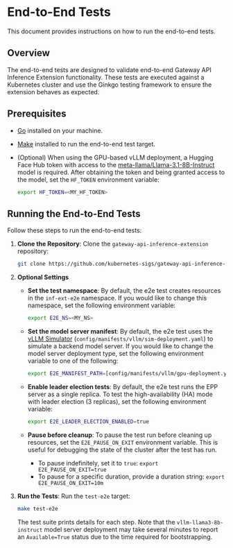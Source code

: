 # End-to-End Tests

This document provides instructions on how to run the end-to-end tests.

## Overview

The end-to-end tests are designed to validate end-to-end Gateway API Inference Extension functionality. These tests are executed against a Kubernetes cluster and use the Ginkgo testing framework to ensure the extension behaves as expected.

## Prerequisites

- [Go](https://golang.org/doc/install) installed on your machine.
- [Make](https://www.gnu.org/software/make/manual/make.html) installed to run the end-to-end test target.
- (Optional) When using the GPU-based vLLM deployment, a Hugging Face Hub token with access to the
  [meta-llama/Llama-3.1-8B-Instruct](https://huggingface.co/meta-llama/Llama-3.1-8B-Instruct) model is required.
  After obtaining the token and being granted access to the model, set the `HF_TOKEN` environment variable:

   ```sh
   export HF_TOKEN=<MY_HF_TOKEN>
   ```

## Running the End-to-End Tests

Follow these steps to run the end-to-end tests:

1. **Clone the Repository**: Clone the `gateway-api-inference-extension` repository:

   ```sh
   git clone https://github.com/kubernetes-sigs/gateway-api-inference-extension.git && cd gateway-api-inference-extension
   ```

1. **Optional Settings**

   - **Set the test namespace**: By default, the e2e test creates resources in the `inf-ext-e2e` namespace.
     If you would like to change this namespace, set the following environment variable:

     ```sh
     export E2E_NS=<MY_NS>
     ```

   - **Set the model server manifest**: By default, the e2e test uses the [vLLM Simulator](https://github.com/llm-d/llm-d-inference-sim)
     (`config/manifests/vllm/sim-deployment.yaml`) to simulate a backend model server. If you would like to change the model server
     deployment type, set the following environment variable to one of the following:

     ```sh
     export E2E_MANIFEST_PATH=[config/manifests/vllm/gpu-deployment.yaml|config/manifests/vllm/cpu-deployment.yaml]
     ```

   - **Enable leader election tests**: By default, the e2e test runs the EPP server as a single replica.
     To test the high-availability (HA) mode with leader election (3 replicas), set the following environment variable:

     ```sh
     export E2E_LEADER_ELECTION_ENABLED=true
     ```

   - **Pause before cleanup**: To pause the test run before cleaning up resources, set the `E2E_PAUSE_ON_EXIT` environment variable.
     This is useful for debugging the state of the cluster after the test has run.

     - To pause indefinitely, set it to `true`: `export E2E_PAUSE_ON_EXIT=true`
     - To pause for a specific duration, provide a duration string: `export E2E_PAUSE_ON_EXIT=10m`

1. **Run the Tests**: Run the `test-e2e` target:

   ```sh
   make test-e2e
   ```

   The test suite prints details for each step. Note that the `vllm-llama3-8b-instruct` model server deployment
   may take several minutes to report an `Available=True` status due to the time required for bootstrapping.
